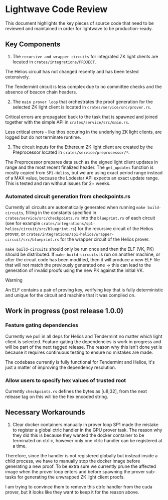# Lightwave Code Review 
This document highlights the key pieces of source code
that need to be reviewed and maintained in order for lightwave to be 
production-ready.

## Key Components
1. The `recursive and wrapper circuits` for integrated ZK light clients
are located in `crates/integrations/PROJECT`. 

The Helios circuit
has not changed recently and has been tested extensively.

The Tendermint circuit is less complex due to no committee checks and 
the absence of beacon chain headers.

2. The `main prover loop` that orchestrates the proof generation for the selected
ZK light client is located in `crates/service/src/prover.rs`.

Critical errors are propagated back to the task that is spawned and joined together with the
simple API in `crates/service/src/main.rs`. 

Less critical errors - like thos occuring in the underlying ZK light clients, are logged but 
do not terminate runtime.

3. The circuit inputs for the Ethereum ZK light client are created by the Preprocessor 
located in `crates/service/preprocessor/*`.

The Preprocessor prepares data such as the signed light client updates in range and
the most recent finalized header. The `get_updates` function is mostly copied from 
`SP1-Helios`, but we are using exact period range instead of a MAX value, because 
the Lodestar API expects an exact update range. This is tested and ran without issues for 2+ weeks.

### Automated circuit generation from checkpoints.rs
Currently all circuits are automatically generated when running `make build-circuits`, filling in the constants specified in `crates/service/src/checkpoints.rs` into the `blueprint.rs` of each circuit (see for example `crates/integrations/sp1-helios/circuit/src/blueprint.rs`) for the recursive circuit of the Helios prover, or `crates/integrations/sp1-helios/wrapper-circuit/src/blueprint.rs` for the wrapper circuit of the Helios prover.

`make build-circuits` should only be run once and then the ELF (VK, PK) should be distributed.
If `make build-circuits` is run on another machine, or after the circuit code has been modified, then it will produce a new ELF file that will not match the previously generated one -> this can lead to the generation of invalid proofs using the new PK against the initial VK.

> [!WARNING]
> An ELF contains a pair of proving key, verifying key that
> is fully deterministic and unique for the circuit and machine
> that it was compiled on.

## Work in progress (post release 1.0.0)

### Feature gating dependencies
Currently we pull in all deps for Helios and Tendermint no matter which light client is selected. Feature-gating the dependencies is work in progress and will be part of the next
tagged release. The reason why this isn't done yet is because it requires continuous testing
to ensure no mistakes are made.

The codebase currently is fully functional for Tendermint and Helios, it's just a matter of
improving the dependency resolution.

### Allow users to specify hex values of trusted root
Currently `checkpoints.rs` defines the bytes as [u8;32], from the next release tag on this
will be the hex encoded string.


## Necessary Workarounds
1. Clear docker containers manually in prover loop
SP1 made the mistake to register a global ctrlc handler in the GPU prover task.
The reason why they did this is because they wanted the docker container to be terminated on ctrl c, however only one ctrlc handler can be registered at a time.

Therefore, since the handler is not registered globally but instead inside a child process, we have to manually stop the docker image before generating a new proof. To be extra sure we currently prune the affected image when the prover loop enters and before spawning the prover sub-tasks for generating the unwrapped ZK light client proofs.

I am trying to convince them to remove this ctrlc handler from the cuda prover, but it looks like they want to keep it for the reason above.
